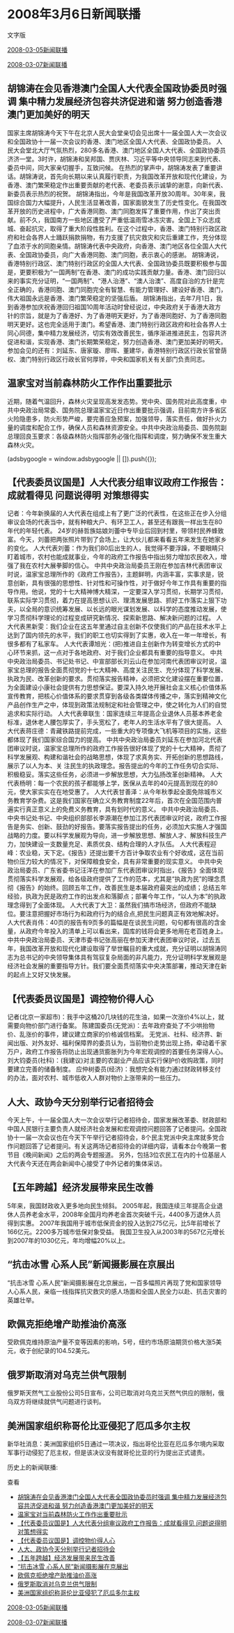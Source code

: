 







# 2008年3月6日新闻联播
 文字版








[2008-03-05新闻联播](/xinwenlianbo/20080305)


[2008-03-07新闻联播](/xinwenlianbo/20080307)





## 胡锦涛在会见香港澳门全国人大代表全国政协委员时强调 集中精力发展经济包容共济促进和谐 努力创造香港澳门更加美好的明天


国家主席胡锦涛今天下午在北京人民大会堂亲切会见出席十一届全国人大一次会议和全国政协十一届一次会议的香港、澳门地区全国人大代表、全国政协委员。
人民大会堂北大厅气氛热烈，280多名香港、澳门地区全国人大代表、全国政协委员济济一堂。3时许，胡锦涛和吴邦国、贾庆林、习近平等中央领导同志来到代表、委员中间，同大家亲切握手，互致问候。
在热烈的掌声中，胡锦涛发表了重要讲话。胡锦涛说，首先向长期以来认真履行职责，为我国改革开放和现代化建设，为香港、澳门繁荣稳定作出重要贡献的老代表、老委员表示诚挚的谢意，向新代表、新委员表示热烈的祝贺。
胡锦涛指出，今年是我国改革开放30周年。30年来，我国综合国力大幅提升，人民生活显著改善，国家面貌发生了历史性变化。在我国改革开放的历史进程中，广大香港同胞、澳门同胞发挥了重要作用，作出了突出贡献。前不久，我国南方一些地区遭受了严重低温雨雪冰冻灾害。全国上下众志成城、奋起抗灾，取得了重大阶段性胜利。在这个过程中，香港、澳门特别行政区政府和社会各界人士踊跃捐款捐物，有力支援了抗灾救灾和灾后重建工作，充分体现了血浓于水的同胞亲情。胡锦涛代表中央政府，向香港、澳门地区各位全国人大代表、全国政协委员，向广大香港同胞、澳门同胞，表示衷心的感谢。
胡锦涛说，香港特别行政区、澳门特别行政区的全国人大代表、全国政协委员既要积极参与国是，更要积极为“一国两制”在香港、澳门的成功实践贡献力量。香港、澳门回归以来的事实充分证明，“一国两制”、“港人治港”、“澳人治澳”、高度自治的方针是完全正确的，香港同胞、澳门同胞完全有智慧、有能力管理好、建设好香港、澳门，伟大祖国永远是香港、澳门繁荣稳定的坚强后盾。
胡锦涛指出，去年7月1日，我到香港参加庆祝香港回归祖国10周年活动时曾经说过，中央政府关于香港大政方针的宗旨，就是为了香港好、为了香港明天更好，为了香港同胞好、为了香港同胞明天更好。这也完全适用于澳门。希望香港、澳门特别行政区政府和社会各界人士同心同德，集中精力发展经济，切实有效改善民生，循序渐进推进民主，包容共济促进和谐，实现香港、澳门长期繁荣稳定，努力创造香港、澳门更加美好的明天。
参加会见的还有：刘延东、唐家璇、廖晖、董建华，香港特别行政区行政长官曾荫权、澳门特别行政区行政长官何厚铧，中央和国家机关有关部门负责同志。


## 温家宝对当前森林防火工作作出重要批示


近期，随着气温回升，森林火灾呈现高发发态势。党中央、国务院对此高度重，中共中央政治局常委、国务院总理温家宝近日作出重要批示强调，目前南方许多省区火险隐患多，防火形势严峻，要完善应急预案，加强领导，落实责任，做好扑火力量的调度和配合工作，确保人员和森林资源安全。中共中央政治局委员、国务院副总理回良玉要求：各级森林防火指挥部务必强化指挥和调度，努力确保不发生重大森林火灾。





 (adsbygoogle = window.adsbygoogle || []).push({});

 
## 【代表委员议国是】人大代表分组审议政府工作报告：成就看得见 问题说得明 对策想得实


记者：今年新换届的人大代表在组成上有了更广泛的代表性，在这些正在步入分组审议会场的代表当中，就有种粮大户、有环卫工人，甚至还有跟我一样出生在80年代的年轻代表。
24岁的赫哲族姑娘刘蕾中专毕业后回到村里，带领村民养蜂致富。今天，刘蕾把两张照片带到了会场上，让大伙儿都来看看五年来发生在她家乡的变化。 
人大代表刘蕾：作为我们80后出生的人，我觉得不要浮躁，不要眼睛只盯着城市，农村也能成就事业，今年的政府工作报告中指出努力增加农民收入，增强了我在农村大展拳脚的信心。
中共中央政治局委员王刚在参加吉林代表团审议时说，温家宝总理所作的《政府工作报告》，主题鲜明，内涵丰富，实事求是，锐意创新，具有很强的思想性、针对性和可操作性，对于做好今年工作具有重要的指导作用。他说，党的十七大精神博大精深，一定要深入学习贯彻，长期学习贯彻，联系实际学习贯彻，着力在提高思想认识、理清发展思路、抓好工作落实上狠下功夫，以全局的意识统筹发展、以长远的眼光谋划发展、以科学的态度推动发展，使学习贯彻科学理论的过程变成研究新情况、探索新思路、解决新问题的过程。 
人大代表黑新雯：我们企业在这五年里通过自主创新不仅使我们的产品在技术水平上达到了国内领先的水平，我们的职工也切实得到了实惠，收入在一年一年增长，有很多都有了私家车。
人大代表谭旭光：(把)推进自主创新作为转变增长方式的中心环节来抓，这一点对于各地政府、对于我们企业都具有重要的指导意义。
中共中央政治局委员、书记处书记、中宣部部长刘云山在参加河南代表团审议时说，温家宝总理的报告全面贯彻党的十七大精神、高度关注民生、充分体现了科学发展、执政为民、改革创新的要求。贯彻落实报告精神，必须把文化建设摆在重要位置，为全面建设小康社会提供有力思想保证。要深入持久地开展社会主义核心价值体系宣传教育，把核心价值体系的要求贯穿到各级各类媒体传播之中，落实到精神文化产品创作生产之中，体现到政策法规制定和社会管理之中，使之转化为人们的自觉追求和实际行动。
人大代表章联生：国家连续三年提高企业退休人员基本养老金标准，退休老人腰包厚实了，手头宽松了，老年人的生活水平有了很大提高。 
人大代表蒋庄德：青藏铁路提前完成，一些重大的专项像大飞机等项目的实施，这些都体现了我们国家综合国力的提高。
中共中央政治局委员刘延东在参加河北代表团审议时说，温家宝总理所作的政府工作报告很好体现了党的十七大精神，贯彻了科学发展观、构建和谐社会的战略思想，体现了求真务实、开拓创新的思想路线，展示了以人为本、关
注民生的执政理念。报告提出的今年的工作任务切合实际、积极稳妥。落实这些任务，必须进一步解放思想，大力弘扬改革创新精神。
人大代表杨明：每一个农民的孩子都能够上学，医保从去年的40元提高到现在的80元，使大家实实在在地受惠了。
人大代表甘善泽：从今年秋季起全面免除城市义务教育学杂费。这是我们国家在确立义务教育制度22年后，首次在全国范围内普遍实行真正意义上的免费义务教育，具有划时代的意义。
中共中央政治局委员、中央书记处书记、中央组织部部长李源潮在参加江苏代表团审议时说，政府工作报告是务实、创新、鼓劲的好报告。要落实报告提出的任务，必须加大实施人才强国战略的力度。要以科学发展观为导向，进一步解放思想、解放人才、解放科技生产力，加快建设一支数量充足、素质优良、结构合理的人才队伍。
人大代表程迎峰：农业稳，天下定。《报告》还提出要千方百计争取农业有个好收成，这在当前物价压力较大的情况下，对保障粮食安全，具有非常重要的现实意义。
中共中央政治局委员、广东省委书记汪洋在参加广东代表团审议时指出，《报告》全面体现贯彻落实科学发展观，给各级政府提供了工作的范本，尤其是“执政为民”的理念贯彻《报告》的始终。回顾五年工作，改善民生是本届政府最突出的成绩；总结五年经验，执政为民是政府工作的出发点和落脚点；部署今年工作，“以人为本”的执政理念得到了全面体现。
人大代表丁大卫：虽然我们搞市场经济，但政府不能缺位。要注意把握好市场行为和政府行为的结合点,把民生问题真正有效地解决好。
人大代表肖伟：40页的报告有9页多的篇幅是在谈民生问题，句句都有很高的含金量，从政府今年投入的清单上可以看出来，国库的钱将会更多地用在老百姓身上。
中共中央政治局委员、天津市委书记张高丽在参加天津代表团审议时说，过去五年，我国改革开放和现代化建设取得了举世瞩目的重大成就，充分证明以胡锦涛同志为总书记的中央领导集体具有驾驭复杂局面的非凡能力，充分证明科学发展观是经济社会发展的重要指导方针。我们要全面贯彻落实中央决策部署，推动天津在新的起点上又好又快发展。


## 【代表委员议国是】调控物价得人心


记者(北京一家超市)：我手中这桶20几块钱的花生油，如果一次涨价4%以上，就需要向物价部门进行备案。
陈建国委员(无党派)：去年政府查处了不少哄抬物价、乱涨价的事件，建议建立商家的价格诚信档案。
无党派、社科、经济界、新闻出版、对外友好、福利保障界的委员认为，当前物价走势出现上扬，牵动着千家万户，政府工作报告将防止出现通货膨胀列为今年宏观调控的首要任务深得人心。
刘大钧委员(社科)：(我建议)对主要的农副业产品应该实行保护价收购政策，同时要建立完善的储备制度。 
应仲树委员(经济)：我想完全有能力通过财政转移支付的办法，面对农村、城市低收入人群对物价上涨带来的一些压力。


## 人大、政协今天分别举行记者招待会


今天上午，十一届全国人大一次会议举行记者招待会，国家发展改革委、财政部和中国人民银行主要负责人就经济社会发展和宏观调控问题回答了记者提问。全国政协十一届一次会议也在今天下午举行记者招待会，8个民主党派中央主席就多党合作问题回答了记者提问。有关这两场记者招待会的详细内容，请看本台今晚第一套节目《晚间新闻》之后的两会专题报道。
另外，包括3位农民工在内的十位基层人大代表今天还在两会新闻中心接受了中外记者的集体采访。


## 【五年跨越】经济发展带来民生改善


5年来，我国财政收入更多地向民生倾斜。
2005年起，我国连续三年提高企业退休人员养老金水平，2008年全国月均养老金首次突破千元，4400多万退休人员得到实惠。 
2007年我国用于城市低保资金的投入达到275亿元，比5年前增长了166亿元。2200多万城市低保对象受益。
我国卫生投入从2003年的567亿元增长到2007年的1030亿元，年均增幅20%以上。


## “抗击冰雪 心系人民”新闻摄影展在京展出


“抗击冰雪 心系人民”新闻摄影展在北京展出，一百多幅照片再现了党和国家领导人心系人民，亲临一线指挥抗灾救灾的感人场面和全国人民全力以赴、抗击灾害的英雄壮举。


## 欧佩克拒绝增产助推油价高涨


受欧佩克维持原油产量不变等因素的影响，5号，纽约市场原油期货价格大涨5美元，收于创纪录的104.52美元。


## 俄罗斯取消对乌克兰供气限制


俄罗斯天然气工业股份公司5日宣布，公司已取消对乌克兰天然气供应的限制，俄乌双方将继续就供气问题进行谈判。


## 美洲国家组织称哥伦比亚侵犯了厄瓜多尔主权


新华社消息：美洲国家组织5日通过一项决议，指出哥伦比亚在厄瓜多尔境内采取军事行动侵犯了厄主权，但是该决议没有就哥伦比亚的行为提出正式谴责。






历史上的新闻联播:

 查看
 

* [胡锦涛在会见香港澳门全国人大代表全国政协委员时强调 集中精力发展经济包容共济促进和谐 努力创造香港澳门更加美好的明天](#胡锦涛在会见香港澳门全国人大代表全国政协委员时强调-集中精力发展经济包容共济促进和谐-努力创造香港澳门更加美好的明天)
* [温家宝对当前森林防火工作作出重要批示](#温家宝对当前森林防火工作作出重要批示)
* [【代表委员议国是】人大代表分组审议政府工作报告：成就看得见 问题说得明 对策想得实](#【代表委员议国是】人大代表分组审议政府工作报告：成就看得见-问题说得明-对策想得实)
* [【代表委员议国是】调控物价得人心](#【代表委员议国是】调控物价得人心)
* [人大、政协今天分别举行记者招待会](#人大、政协今天分别举行记者招待会)
* [【五年跨越】经济发展带来民生改善](#【五年跨越】经济发展带来民生改善)
* [“抗击冰雪 心系人民”新闻摄影展在京展出](#“抗击冰雪-心系人民”新闻摄影展在京展出)
* [欧佩克拒绝增产助推油价高涨](#欧佩克拒绝增产助推油价高涨)
* [俄罗斯取消对乌克兰供气限制](#俄罗斯取消对乌克兰供气限制)
* [美洲国家组织称哥伦比亚侵犯了厄瓜多尔主权](#美洲国家组织称哥伦比亚侵犯了厄瓜多尔主权)






[2008-03-05新闻联播](/xinwenlianbo/20080305)


[2008-03-07新闻联播](/xinwenlianbo/20080307)



